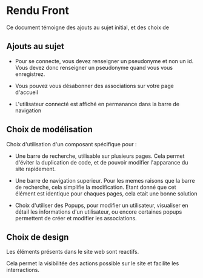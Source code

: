 # Rendu Front

Ce document témoigne des ajouts au sujet initial, et des choix de

## Ajouts au sujet

- Pour se connecte, vous devez renseigner un pseudonyme et non un id. Vous devez donc renseigner un pseudonyme quand vous vous enregistrez.

- Vous pouvez vous désabonner des associations sur votre page d'accueil

- L'utilisateur connecté est affiché en permanance dans la barre de navigation
 

## Choix de modélisation

Choix d'utilisation d'un composant spécifique pour :

- Une barre de recherche, utilisable sur plusieurs pages.
  Cela permet d'éviter la duplication de code, et de pouvoir modifier l'apparance du site rapidement.

- Une barre de navigation superieur.
  Pour les memes raisons que la barre de recherche, cela simplifie la modification. Etant donné que cet élément est identique pour chaques pages, cela etait une bonne solution

- Choix d'utiliser des Popups, pour modifier un utilisateur, visualiser en détail les informations d'un utilisateur, ou encore certaines popups permettent de créer et modifier les associations.


## Choix de design

Les éléments présents dans le site web sont reactifs.

Cela permet la visibilitée des actions possible sur le site et facilite les interractions.


